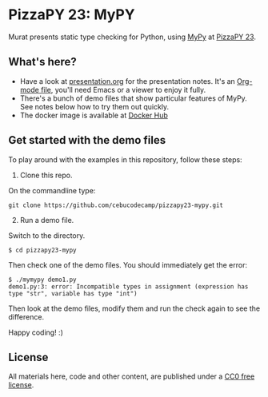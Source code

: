 # PizzaPY 23: MyPY

Murat presents static type checking for Python, using [MyPy](http://mypy-lang.org/) at [PizzaPY 23](https://www.meetup.com/PizzaPy-PH/events/235261664/).

## What's here?

* Have a look at [presentation.org](./presentation.org) for the presentation notes. It's an [Org-mode file](http://orgmode.org/), you'll need Emacs or a viewer to enjoy it fully.
* There's a bunch of demo files that show particular features of MyPy. See notes below how to try them out quickly.
* The docker image is available at [Docker Hub](https://hub.docker.com/r/cebucodecamp/pizzapy23-mypy/)

## Get started with the demo files

To play around with the examples in this repository, follow these steps:

1. Clone this repo.

On the commandline type:

    git clone https://github.com/cebucodecamp/pizzapy23-mypy.git

2. Run a demo file.

Switch to the directory.

    $ cd pizzapy23-mypy

Then check one of the demo files. You should immediately get the error:

    $ ./mymypy demo1.py
    demo1.py:3: error: Incompatible types in assignment (expression has type "str", variable has type "int")

Then look at the demo files, modify them and run the check again to see the difference.

Happy coding! :)

## License

All materials here, code and other content, are published under a [CC0 free license](https://creativecommons.org/publicdomain/zero/1.0/).
